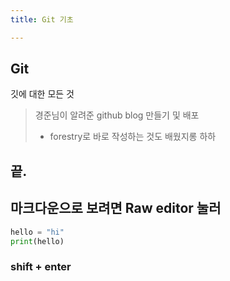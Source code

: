 ```yaml
---
title: Git 기초

---
```

## Git

깃에 대한 모든 것

> 경준님이 알려준 github blog 만들기 및 배포
>
> * forestry로 바로 작성하는 것도 배웠지롱 하하

## 끝.

## 마크다운으로 보려면 Raw editor 눌러

```python
hello = "hi"
print(hello)
```

### shift + enter